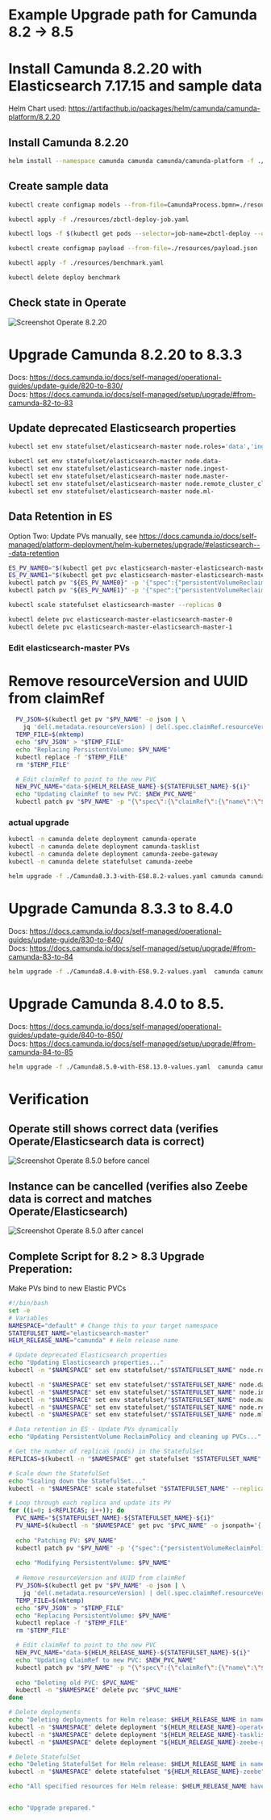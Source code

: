 # Example Upgrade path for Camunda 8.2 -> 8.5


# Install Camunda 8.2.20 with Elasticsearch 7.17.15 and sample data
Helm Chart used: https://artifacthub.io/packages/helm/camunda/camunda-platform/8.2.20

## Install Camunda 8.2.20
```bash
helm install --namespace camunda camunda camunda/camunda-platform -f ./Camunda8.2.20-with-ES7.17.15-values.yaml --version 8.2.20 --create-namespace
```

## Create sample data

```bash
kubectl create configmap models --from-file=CamundaProcess.bpmn=./resources/BenchmarkProcess.bpmn
```

```bash
kubectl apply -f ./resources/zbctl-deploy-job.yaml 
```

```bash
kubectl logs -f $(kubectl get pods --selector=job-name=zbctl-deploy --output=jsonpath='{.items[*].metadata.name}' | awk '{print $1}') 
```

```bash
kubectl create configmap payload --from-file=./resources/payload.json
```

```bash
kubectl apply -f ./resources/benchmark.yaml
```

```bash
kubectl delete deploy benchmark
```

## Check state in Operate
![Screenshot Operate 8.2.20](images/state-operate-8.2.20.png)


# Upgrade Camunda 8.2.20 to 8.3.3
Docs: https://docs.camunda.io/docs/self-managed/operational-guides/update-guide/820-to-830/  
Docs: https://docs.camunda.io/docs/self-managed/setup/upgrade/#from-camunda-82-to-83

## Update deprecated Elasticsearch properties
```bash
kubectl set env statefulset/elasticsearch-master node.roles='data','ingest','master','remote_cluster_client','ml'

kubectl set env statefulset/elasticsearch-master node.data-
kubectl set env statefulset/elasticsearch-master node.ingest-
kubectl set env statefulset/elasticsearch-master node.master-
kubectl set env statefulset/elasticsearch-master node.remote_cluster_client-
kubectl set env statefulset/elasticsearch-master node.ml-
```

## Data Retention in ES
Option Two: Update PVs manually, see https://docs.camunda.io/docs/self-managed/platform-deployment/helm-kubernetes/upgrade/#elasticsearch---data-retention

```bash
ES_PV_NAME0="$(kubectl get pvc elasticsearch-master-elasticsearch-master-0 -o jsonpath='{.spec.volumeName}')"
ES_PV_NAME1="$(kubectl get pvc elasticsearch-master-elasticsearch-master-1 -o jsonpath='{.spec.volumeName}')"
kubectl patch pv "${ES_PV_NAME0}" -p '{"spec":{"persistentVolumeReclaimPolicy":"Retain"}}'
kubectl patch pv "${ES_PV_NAME1}" -p '{"spec":{"persistentVolumeReclaimPolicy":"Retain"}}'
```

```bash
kubectl scale statefulset elasticsearch-master --replicas 0
```

```bash
kubectl delete pvc elasticsearch-master-elasticsearch-master-0
kubectl delete pvc elasticsearch-master-elasticsearch-master-1
```

### Edit elasticsearch-master PVs


# Remove resourceVersion and UUID from claimRef

```bash
  PV_JSON=$(kubectl get pv "$PV_NAME" -o json | \
    jq 'del(.metadata.resourceVersion) | del(.spec.claimRef.resourceVersion) | del(.spec.claimRef.uid)')
  TEMP_FILE=$(mktemp)
  echo "$PV_JSON" > "$TEMP_FILE"
  echo "Replacing PersistentVolume: $PV_NAME"
  kubectl replace -f "$TEMP_FILE"
  rm "$TEMP_FILE"

  # Edit claimRef to point to the new PVC
  NEW_PVC_NAME="data-${HELM_RELEASE_NAME}-${STATEFULSET_NAME}-${i}"
  echo "Updating claimRef to new PVC: $NEW_PVC_NAME"
  kubectl patch pv "$PV_NAME" -p "{\"spec\":{\"claimRef\":{\"name\":\"$NEW_PVC_NAME\"}}}"
```

### actual upgrade

```bash
kubectl -n camunda delete deployment camunda-operate
kubectl -n camunda delete deployment camunda-tasklist
kubectl -n camunda delete deployment camunda-zeebe-gateway
kubectl -n camunda delete statefulset camunda-zeebe
```

```bash
helm upgrade -f ./Camunda8.3.3-with-ES8.8.2-values.yaml camunda camunda/camunda-platform --version 8.3.3
```


# Upgrade Camunda 8.3.3 to 8.4.0
Docs: https://docs.camunda.io/docs/self-managed/operational-guides/update-guide/830-to-840/  
Docs: https://docs.camunda.io/docs/self-managed/setup/upgrade/#from-camunda-83-to-84

```bash
helm upgrade -f ./Camunda8.4.0-with-ES8.9.2-values.yaml  camunda camunda/camunda-platform --version 9.3.4
```


# Upgrade Camunda 8.4.0 to 8.5.
Docs: https://docs.camunda.io/docs/self-managed/operational-guides/update-guide/840-to-850/  
Docs: https://docs.camunda.io/docs/self-managed/setup/upgrade/#from-camunda-84-to-85


```bash
helm upgrade -f ./Camunda8.5.0-with-ES8.13.0-values.yaml  camunda camunda/camunda-platform --version 10.0.2
```


# Verification
## Operate still shows correct data (verifies Operate/Elasticsearch data is correct)  
![Screenshot Operate 8.5.0 before cancel](images/state-operate-8.5.0-before-cancel.png)
  
## Instance can be cancelled (verifies also Zeebe data is correct and matches Operate/Elasticsearch)  
![Screenshot Operate 8.5.0 after cancel](images/state-operate-8.5.0-after-cancel.png)


## Complete Script for 8.2 > 8.3 Upgrade Preperation:

Make PVs bind to new Elastic PVCs
```bash
#!/bin/bash
set -e
# Variables
NAMESPACE="default" # Change this to your target namespace
STATEFULSET_NAME="elasticsearch-master"
HELM_RELEASE_NAME="camunda" # Helm release name

# Update deprecated Elasticsearch properties
echo "Updating Elasticsearch properties..."
kubectl -n "$NAMESPACE" set env statefulset/"$STATEFULSET_NAME" node.roles='data','ingest','master','remote_cluster_client','ml'

kubectl -n "$NAMESPACE" set env statefulset/"$STATEFULSET_NAME" node.data-
kubectl -n "$NAMESPACE" set env statefulset/"$STATEFULSET_NAME" node.ingest-
kubectl -n "$NAMESPACE" set env statefulset/"$STATEFULSET_NAME" node.master-
kubectl -n "$NAMESPACE" set env statefulset/"$STATEFULSET_NAME" node.remote_cluster_client-
kubectl -n "$NAMESPACE" set env statefulset/"$STATEFULSET_NAME" node.ml-

# Data retention in ES - Update PVs dynamically
echo "Updating PersistentVolume ReclaimPolicy and cleaning up PVCs..."

# Get the number of replicas (pods) in the StatefulSet
REPLICAS=$(kubectl -n "$NAMESPACE" get statefulset "$STATEFULSET_NAME" -o jsonpath='{.spec.replicas}')

# Scale down the StatefulSet
echo "Scaling down the StatefulSet..."
kubectl -n "$NAMESPACE" scale statefulset "$STATEFULSET_NAME" --replicas=0

# Loop through each replica and update its PV
for ((i=0; i<REPLICAS; i++)); do
  PVC_NAME="${STATEFULSET_NAME}-${STATEFULSET_NAME}-${i}"
  PV_NAME=$(kubectl -n "$NAMESPACE" get pvc "$PVC_NAME" -o jsonpath='{.spec.volumeName}')
  
  echo "Patching PV: $PV_NAME"
  kubectl patch pv "$PV_NAME" -p '{"spec":{"persistentVolumeReclaimPolicy":"Retain"}}'
  
  echo "Modifying PersistentVolume: $PV_NAME"
  
  # Remove resourceVersion and UUID from claimRef
  PV_JSON=$(kubectl get pv "$PV_NAME" -o json | \
    jq 'del(.metadata.resourceVersion) | del(.spec.claimRef.resourceVersion) | del(.spec.claimRef.uid)')
  TEMP_FILE=$(mktemp)
  echo "$PV_JSON" > "$TEMP_FILE"
  echo "Replacing PersistentVolume: $PV_NAME"
  kubectl replace -f "$TEMP_FILE"
  rm "$TEMP_FILE"

  # Edit claimRef to point to the new PVC
  NEW_PVC_NAME="data-${HELM_RELEASE_NAME}-${STATEFULSET_NAME}-${i}"
  echo "Updating claimRef to new PVC: $NEW_PVC_NAME"
  kubectl patch pv "$PV_NAME" -p "{\"spec\":{\"claimRef\":{\"name\":\"$NEW_PVC_NAME\"}}}"
  
  echo "Deleting old PVC: $PVC_NAME"
  kubectl -n "$NAMESPACE" delete pvc "$PVC_NAME"
done

# Delete deployments
echo "Deleting deployments for Helm release: $HELM_RELEASE_NAME in namespace: $NAMESPACE"
kubectl -n "$NAMESPACE" delete deployment "${HELM_RELEASE_NAME}-operate"
kubectl -n "$NAMESPACE" delete deployment "${HELM_RELEASE_NAME}-tasklist"
kubectl -n "$NAMESPACE" delete deployment "${HELM_RELEASE_NAME}-zeebe-gateway"

# Delete StatefulSet
echo "Deleting StatefulSet for Helm release: $HELM_RELEASE_NAME in namespace: $NAMESPACE"
kubectl -n "$NAMESPACE" delete statefulset "${HELM_RELEASE_NAME}-zeebe"

echo "All specified resources for Helm release: $HELM_RELEASE_NAME have been deleted from namespace: $NAMESPACE"


echo "Upgrade prepared."
```
